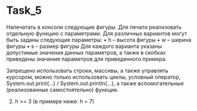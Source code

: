 # Task_5
Напечатать в консоли следующие фигуры.
Для печати реализовать отдельную функцию с параметрами.
Для различных вариантов могут быть заданы следующие параметры:
•	h – высота фигуры
•	w – ширина фигуры
•	s – размер фигуры
Для каждого варианта указаны допустимые значения данных параметров, а также в скобках приведены значения параметров для приведенного примера.

Запрещено использовать строки, массивы, а также управлять курсором, можно только использовать циклы, условный оператор, System.out.print(...) / System.out.println(…), а также вспомогательные (реализованные самостоятельно) функции.

2.	h >= 3 (в примере ниже: h = 7)

 
